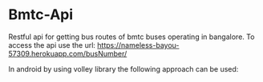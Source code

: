 # Bmtc-Api
Restful api for getting bus routes of bmtc buses operating in bangalore.
To access the api use the url: https://nameless-bayou-57309.herokuapp.com/busNumber/<parameter you have to pass>
  
  In android by using volley library the following approach can be used:
  

